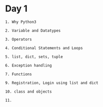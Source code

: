 # Day 1

    1. Why Python3

    2. Variable and Datatypes

    3. Operators

    4. Conditional Statements and Loops

    5. list, dict, sets, tuple

    6. Exception handling

    7. Functions

    9. Registration, Login using list and dict

    10. class and objects

    11. 
